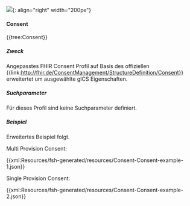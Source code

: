 ![](https://www.ths-greifswald.de/wp-content/uploads/2019/01/Design-Logo-THS-deutsch-271-padding.png){: align="right" width="200px"}
#### Consent

{{tree:Consent}}

##### Zweck
Angepasstes FHIR Consent Profil auf Basis des offiziellen {{link:http://fhir.de/ConsentManagement/StructureDefinition/Consent}} erweitertet um ausgewählte gICS Eigenschaften.

##### Suchparameter
Für dieses Profil sind keine Suchparameter definiert.

##### Beispiel

Erweitertes Beispiel folgt.

Multi Provision Consent:

{{xml:Resources/fsh-generated/resources/Consent-Consent-example-1.json}}

Single Provision Consent:

{{xml:Resources/fsh-generated/resources/Consent-Consent-example-2.json}}
